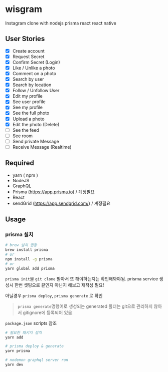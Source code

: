 # wisgram

Instagram clone with nodejs prisma react react native

## User Stories

- [x] Create account
- [x] Request Secret
- [x] Confirm Secret (Login)
- [x] Like / Unlike a photo
- [x] Comment on a photo
- [x] Search by user
- [x] Search by location
- [x] Follow / Unfollow User
- [x] Edit my profile
- [x] See user profile
- [x] See my profile
- [x] See the full photo
- [x] Upload a photo
- [x] Edit the photo (Delete)
- [ ] See the feed
- [ ] See room
- [ ] Send private Message
- [ ] Receive Message (Realtime)

## Required

- yarn ( npm )
- NodeJS
- GraphQL
- Prisma (https://app.prisma.io) / 계정필요
- React
- sendGrid (https://app.sendgrid.com/) / 계정필요

## Usage

### prisma 설치

```bash
# brew 설치 권장
brew install prisma
# or
npm install -g prisma
# or
yarn global add prisma
```

`prisma init`을 `git clone` 받아서 또 해야하는지는 확인해봐야됨.
prisma service 생성시 한번 셋팅으로 끝인지 아닌지 해보고 재작성 필요!

아닐경우 `prisma deploy`, `prisma generate` 로 확인

> `prisma generate`명령어로 생성되는 generated 폴더는 git으로 관리하지 않아서 gitignore에 등록되어 있음

`package.json` scripts 참조

```bash
# 필요한 패키지 설치
yarn add

# prisma deploy & generate
yarn prisma

# nodemon graphql server run
yarn dev
```
